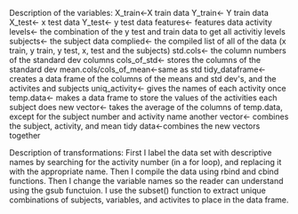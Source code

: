 Description of the variables:
  X_train<-X train data 
  Y_train<- Y train data
  X_test<- x test data
  Y_test<- y test data
  features<- features data
  activity levels<- the combination of the y test and train data to get all activitiy levels
  subjects<- the subject data
  complied<- the compiled list of all of the data (x train, y train, y test, x, test and the subjects)
  std.cols<- the column numbers of the standard dev columns
  cols_of_std<- stores the columns of the standard dev
  mean.cols/cols_of_mean<-same as std
  tidy_dataframe<- creates a data frame of the columns of the means and std dev's, and the activites and subjects
  uniq_activity<- gives the names of each activity once
  temp.data<- makes a data frame to store the values of the activities each subject does
  new vector<- takes the average of the columns of temp.data, except for the subject number and activity name
  another vector<- combines the subject, activity, and mean
  tidy data<-combines the new vectors together
  
  Description of transformations:
    First I label the data set with descriptive names by searching for the activity number (in a for loop), and replacing it with the appropriate name. Then I compile the data using rbind and cbind functions. Then I change the variable names so the reader can understand using the gsub functuion. I use the subset() function to extract unique combinations of subjects, variables, and activites to place in the data frame. 
